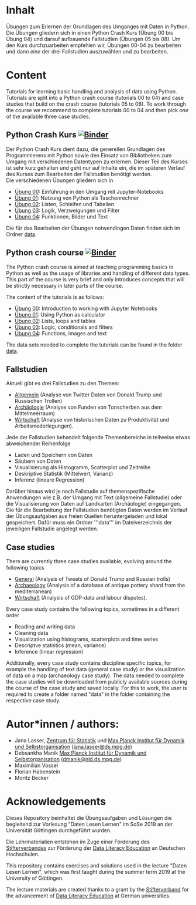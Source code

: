 # Inhalt
Übungen zum Erlernen der Grundlagen des Umganges mit Daten in Python. Die Übungen gliedern sich in einen Python Crash Kurs (Übung 00  bis Übung 04) und darauf aufbauende Fallstudien (Übungen 05 bis 08). Um den Kurs durchzuarbeiten empfehlen wir, Übungen 00-04 zu bearbeiten und dann _eine_ der drei Fallstudien auszuwählen und zu bearbeiten.

# Content
Tutorials for learning basic handling and analysis of data using Python. Tutorials are split into a Python crash course (tutorials 00 to 04) and case studies that build on the crash course (tutorials 05 to 08). To work through the course we recommend to complete tutorials 00 to 04 and then pick _one_ of the available three case studies.

## Python Crash Kurs [![Binder](https://mybinder.org/badge_logo.svg)](https://mybinder.org/v2/gh/Daten-Lesen-Lernen/daten-lesen-lernen-lecture/master)
Der Python Crash Kurs dient dazu, die generellen Grundlagen des Programmierens mit Python sowie den Einsatz von Bibliotheken zum Umgang mit verschiedenen Datentypen zu erlernen. Dieser Teil des Kurses ist sehr kurz gehalten und geht nur auf Inhalte ein, die im späteren Verlauf des Kurses zum Bearbeiten der Fallstudien benötigt werden.  
Die verschiedenen Übungen gliedern sich in
* [Übung 00](https://github.com/Daten-Lesen-Lernen/daten-lesen-lernen-lecture/tree/master/00_uebung): Einführung in den Umgang mit Jupyter-Notebooks
* [Übung 01](https://github.com/Daten-Lesen-Lernen/daten-lesen-lernen-lecture/tree/master/01_uebung): Nutzung von Python als Taschenrechner
* [Übung 02](https://github.com/Daten-Lesen-Lernen/daten-lesen-lernen-lecture/tree/master/02_uebung): Listen, Schleifen und Tabellen
* [Übung 03](https://github.com/Daten-Lesen-Lernen/daten-lesen-lernen-lecture/tree/master/03_uebung): Logik, Verzweigungen und Filter
* [Übung 04](https://github.com/Daten-Lesen-Lernen/daten-lesen-lernen-lecture/tree/master/04_uebung): Funktionen, Bilder und Text

Die für das Bearbeiten der Übungen notwendingen Daten finden sich im Ordner [data](https://github.com/Daten-Lesen-Lernen/daten-lesen-lernen-lecture/tree/master/data).

## Python crash course [![Binder](https://mybinder.org/badge_logo.svg)](https://mybinder.org/v2/gh/Daten-Lesen-Lernen/daten-lesen-lernen-lecture/master)
The Python crash course is aimed at teaching programming basics in Python as well as the usage of libraries and handling of different data types. This part of the course is very brief and only introduces concepts that will be strictly necessary in later parts of the course. 

The content of the tutorials is as follows:

* [Übung 00](https://github.com/Daten-Lesen-Lernen/daten-lesen-lernen-lecture/tree/master/00_uebung): Introduction to working with Jupyter Notebooks
* [Übung 01](https://github.com/Daten-Lesen-Lernen/daten-lesen-lernen-lecture/tree/master/01_uebung): Using Python as calculator
* [Übung 02](https://github.com/Daten-Lesen-Lernen/daten-lesen-lernen-lecture/tree/master/02_uebung): Lists, loops and tables
* [Übung 03](https://github.com/Daten-Lesen-Lernen/daten-lesen-lernen-lecture/tree/master/03_uebung): Logic, conditionals and filters
* [Übung 04](https://github.com/Daten-Lesen-Lernen/daten-lesen-lernen-lecture/tree/master/04_uebung): Functions, images and text

The data sets needed to complete the tutorials can be found in the folder [data](https://github.com/Daten-Lesen-Lernen/daten-lesen-lernen-lecture/tree/master/data).

## Fallstudien
Aktuell gibt es drei Fallstudien zu den Themen:
* [Allgemein](https://github.com/Daten-Lesen-Lernen/daten-lesen-lernen-lecture/tree/master/case-study-allgemein) (Analyse von Twitter Daten von Donald Trump und Russischen Trollen)
* [Archäologie](https://github.com/Daten-Lesen-Lernen/daten-lesen-lernen-lecture/tree/master/case-study-archaeologie) (Analyse von Funden von Tonscherben aus dem Mittelmeerraum)
* [Wirtschaft](https://github.com/Daten-Lesen-Lernen/daten-lesen-lernen-lecture/tree/master/case-study-wirtschaftswissenschaften) (Analyse von historischen Daten zu Produktivität und Arbeitsniederlegungen).  

Jede der Fallstudien behandelt folgende Themenbereiche in teilweise etwas abweichender Reihenfolge
* Laden und Speichern von Daten
* Säubern von Daten
* Visualisierung als Histogramm, Scatterplot und Zeitreihe
* Deskriptive Statistik (Mittelwert, Varianz)
* Inferenz (lineare Regression)

Darüber hinaus wird je nach Fallstudie auf themenspezifische Anwendungen wie z.B. der Umgang mit Text (allgemeine Fallstudie) oder die Visualisierung von Daten auf Landkarten (Archäologie) eingegangen. 
Die für die Bearbeitung der Fallstudien benötigten Daten werden im Verlauf der Übungsaufgaben aus freien Quellen heruntergeladen und lokal gespeichert. Dafür muss ein Ordner '''data''' im Dateiverzeichnis der jeweiligen Fallstudie angelegt werden.

## Case studies
There are currently three case studies available, evolving around the following topics
* [General](https://github.com/Daten-Lesen-Lernen/daten-lesen-lernen-lecture/tree/master/case-study-allgemein) (Analysis of Tweets of Donald Trump and Russian trolls)
* [Archaeology](https://github.com/Daten-Lesen-Lernen/daten-lesen-lernen-lecture/tree/master/case-study-archaeologie) (Analysis of a database of antique pottery shard from the mediterranean)
* [Wirtschaft](https://github.com/Daten-Lesen-Lernen/daten-lesen-lernen-lecture/tree/master/case-study-wirtschaftswissenschaften) (Analysis of GDP-data and labour disputes).  

Every case study contains the following topics, sometimes in a different order
* Reading and writing data
* Cleaning data
* Visualization using histograms, scatterplots and time series
* Descriptve statistics (mean, variance)
* Inference (linear regression)

Additionally, every case study contains discipline specific topics, for example the handling of text data (general case study) or the visualization of data on a map (archaeology case study). 
The data needed to complete the case studies will be downloaded from publicly available sources during the course of the case study and saved locally. For this to work, the user is required to create a folder named "data" in the folder containing the respective case study.


# Autor\*innen / authors: 
* Jana Lasser, [Zentrum für Statistik](https://www.uni-goettingen.de/de/zentrum+f%C3%BCr+statistik+%28zfs%29/54578.html) und [Max Planck Institut für Dynamik und Selbstorganisation](https://www.ds.mpg.de/) (jana.lasser@ds.mpg.de)
* Debsankha Manik [Max Planck Institut für Dynamik und Selbstorganisation](https://www.ds.mpg.de/) (dmanik@nld.ds.mpg.de)
* Maximilian Vossel
* Florian Habenstein
* Moritz Becker

# Acknowledgements
Dieses Repository beinhaltet die Übungsaufgaben und Lösungen die begleitend zur Vorlesung "Daten Lesen Lernen" im SoSe 2019 an der Universität Göttingen durchgeführt wurden.

Die Lehrmaterialien entstehen im Zuge einer Förderung des [Stifterverbandes](https://www.stifterverband.org) zur Förderung der [Data Literacy Education](https://www.stifterverband.org/data-literacy-education) an Deutschen Hochschulen.

This repository contains exercises and solutions used in the lecture "Daten Lesen Lernen", which was first taught during the summer term 2019 at the University of Göttingen.

The lecture materials are created thanks to a grant by the [Stifterverband](https://www.stifterverband.org) for the advancement of [Data Literacy Education](https://www.stifterverband.org/data-literacy-education) at German universities.

